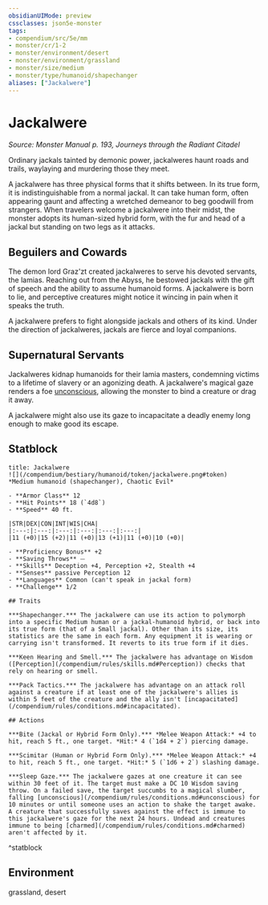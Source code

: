 ```yaml
---
obsidianUIMode: preview
cssclasses: json5e-monster
tags:
- compendium/src/5e/mm
- monster/cr/1-2
- monster/environment/desert
- monster/environment/grassland
- monster/size/medium
- monster/type/humanoid/shapechanger
aliases: ["Jackalwere"]
---
```

# Jackalwere
*Source: Monster Manual p. 193, Journeys through the Radiant Citadel*  

Ordinary jackals tainted by demonic power, jackalweres haunt roads and trails, waylaying and murdering those they meet.

A jackalwere has three physical forms that it shifts between. In its true form, it is indistinguishable from a normal jackal. It can take human form, often appearing gaunt and affecting a wretched demeanor to beg goodwill from strangers. When travelers welcome a jackalwere into their midst, the monster adopts its human-sized hybrid form, with the fur and head of a jackal but standing on two legs as it attacks.

## Beguilers and Cowards

The demon lord Graz'zt created jackalweres to serve his devoted servants, the lamias. Reaching out from the Abyss, he bestowed jackals with the gift of speech and the ability to assume humanoid forms. A jackalwere is born to lie, and perceptive creatures might notice it wincing in pain when it speaks the truth.

A jackalwere prefers to fight alongside jackals and others of its kind. Under the direction of jackalweres, jackals are fierce and loyal companions.

## Supernatural Servants

Jackalweres kidnap humanoids for their lamia masters, condemning victims to a lifetime of slavery or an agonizing death. A jackalwere's magical gaze renders a foe [unconscious](2.%20GM%20Tools/Misc%20DND%20Handbook/compendium/rules/conditions.md#unconscious), allowing the monster to bind a creature or drag it away.

A jackalwere might also use its gaze to incapacitate a deadly enemy long enough to make good its escape.

## Statblock

```ad-statblock
title: Jackalwere
![](/compendium/bestiary/humanoid/token/jackalwere.png#token)
*Medium humanoid (shapechanger), Chaotic Evil*

- **Armor Class** 12 
- **Hit Points** 18 (`4d8`)
- **Speed** 40 ft.

|STR|DEX|CON|INT|WIS|CHA|
|:---:|:---:|:---:|:---:|:---:|:---:|
|11 (+0)|15 (+2)|11 (+0)|13 (+1)|11 (+0)|10 (+0)|

- **Proficiency Bonus** +2
- **Saving Throws** ⏤
- **Skills** Deception +4, Perception +2, Stealth +4
- **Senses** passive Perception 12
- **Languages** Common (can't speak in jackal form)
- **Challenge** 1/2

## Traits

***Shapechanger.*** The jackalwere can use its action to polymorph into a specific Medium human or a jackal-humanoid hybrid, or back into its true form (that of a Small jackal). Other than its size, its statistics are the same in each form. Any equipment it is wearing or carrying isn't transformed. It reverts to its true form if it dies.

***Keen Hearing and Smell.*** The jackalwere has advantage on Wisdom ([Perception](/compendium/rules/skills.md#Perception)) checks that rely on hearing or smell.

***Pack Tactics.*** The jackalwere has advantage on an attack roll against a creature if at least one of the jackalwere's allies is within 5 feet of the creature and the ally isn't [incapacitated](/compendium/rules/conditions.md#incapacitated).

## Actions

***Bite (Jackal or Hybrid Form Only).*** *Melee Weapon Attack:* +4 to hit, reach 5 ft., one target. *Hit:* 4 (`1d4 + 2`) piercing damage.

***Scimitar (Human or Hybrid Form Only).*** *Melee Weapon Attack:* +4 to hit, reach 5 ft., one target. *Hit:* 5 (`1d6 + 2`) slashing damage.

***Sleep Gaze.*** The jackalwere gazes at one creature it can see within 30 feet of it. The target must make a DC 10 Wisdom saving throw. On a failed save, the target succumbs to a magical slumber, falling [unconscious](/compendium/rules/conditions.md#unconscious) for 10 minutes or until someone uses an action to shake the target awake. A creature that successfully saves against the effect is immune to this jackalwere's gaze for the next 24 hours. Undead and creatures immune to being [charmed](/compendium/rules/conditions.md#charmed) aren't affected by it.
```
^statblock

## Environment

grassland, desert